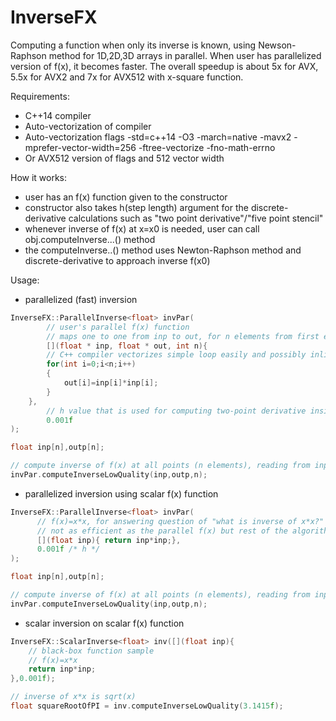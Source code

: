 # InverseFX
Computing a function when only its inverse is known, using Newson-Raphson method for 1D,2D,3D arrays in parallel. When user has parallelized version of f(x), it becomes faster. The overall speedup is about 5x for AVX, 5.5x for AVX2 and 7x for AVX512 with x-square function.

Requirements:

- C++14 compiler
- Auto-vectorization of compiler
- Auto-vectorization flags -std=c++14 -O3 -march=native -mavx2 -mprefer-vector-width=256 -ftree-vectorize -fno-math-errno
- Or AVX512 version of flags and 512 vector width

How it works:

- user has an f(x) function given to the constructor
- constructor also takes h(step length) argument for the discrete-derivative calculations such as "two point derivative"/"five point stencil"
- whenever inverse of f(x) at x=x0 is needed, user can call obj.computeInverse...() method
- the computeInverse..() method uses Newton-Raphson method and discrete-derivative to approach inverse f(x0)

Usage:

- parallelized (fast) inversion
```C++
InverseFX::ParallelInverse<float> invPar(
        // user's parallel f(x) function 
        // maps one to one from inp to out, for n elements from first element
        [](float * inp, float * out, int n){
		// C++ compiler vectorizes simple loop easily and possibly inlines this lambda for efficient SIMD
		for(int i=0;i<n;i++)
		{
		    out[i]=inp[i]*inp[i];
		}
	},
        // h value that is used for computing two-point derivative inside the inversion logic
        0.001f
);

float inp[n],outp[n];

// compute inverse of f(x) at all points (n elements), reading from inp and writing result to outp
invPar.computeInverseLowQuality(inp,outp,n); 
```

- parallelized inversion using scalar f(x) function
```C++
InverseFX::ParallelInverse<float> invPar(
      // f(x)=x*x, for answering question of "what is inverse of x*x?"
      // not as efficient as the parallel f(x) but rest of the algorithm is still parallelized
      [](float inp){ return inp*inp;},
      0.001f /* h */
);

float inp[n],outp[n];

// compute inverse of f(x) at all points (n elements), reading from inp and writing result to outp
invPar.computeInverseLowQuality(inp,outp,n); 
```

- scalar inversion on scalar f(x) function
```C++
InverseFX::ScalarInverse<float> inv([](float inp){
	// black-box function sample
	// f(x)=x*x
	return inp*inp;
},0.001f);

// inverse of x*x is sqrt(x)
float squareRootOfPI = inv.computeInverseLowQuality(3.1415f);
```
